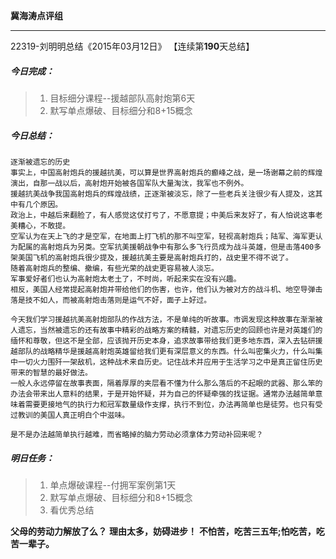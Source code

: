 **冀海涛点评组**

------

22319-刘明明总结《2015年03月12日》
【连续第**190**天总结】

##### __今日完成：__
>1. 目标细分课程--援越部队高射炮第6天
>2. 默写单点爆破、目标细分和8+15概念

##### __今日总结：__
	逐渐被遗忘的历史 
	事实上，中国高射炮兵的援越抗美，可以算是世界高射炮兵的癫峰之战，是一场谢幕之前的辉煌演出，自那一战以后，高射炮开始被各国军队大量淘汰，我军也不例外。 	
	援越抗美战争我国高射炮兵的辉煌战绩，正逐渐被淡忘，除了一些老兵关注很少有人提及，这其中有几个原因。 
	政治上，中越后来翻脸了，有人感觉这仗打亏了，不愿意提；中美后来友好了，有人怕说这事老美糟心，不敢提。 
	空军认为在天上飞的才是空军，在地面上打飞机的那不叫空军，轻视高射炮兵；陆军、海军更认为配属的高射炮兵为另类。空军抗美援朝战争中有那么多飞行员成为战斗英雄，但是击落400多架美国飞机的高射炮兵很少提及，援越抗美主要是高射炮兵打的，战史里不得不说了。 
	随着高射炮兵的整编、撤编，有些光荣的战史更容易被人淡忘。 
	军事爱好者们也认为高射炮太老土了，不时尚，听起来实在没有兴趣。 
	相反，美国人经常提起高射炮并带给他们的伤害，也许，他们认为被对方的战斗机、地空导弹击落是技不如人，而被高射炮击落则是运气不好，面子上好过。 
	
	今天我们学习援越抗美高射炮部队的作战方法，不是单纯的听故事。市调发现这种故事在渐渐被人遗忘，当然被遗忘的还有故事中精彩的战略方案的精髓，对遗忘历史的回顾也许是对英雄们的缅怀和尊敬，但这不是全部，应该抛开历史本身，追求故事带给我们更多地东西，深入去钻研援越部队的战略精华是援越高射炮英雄留给我们更有深层意义的东西。什么叫密集火力，什么叫集中一切火力围歼一架敌机，这种战术来自历史。记住战术并应用于生活学习之中是真正留住历史带来的智慧的最好做法。
	一般人永远停留在故事表面，隔着厚厚的夹层看不懂为什么那么落后的不起眼的武器、那么笨的办法会带来出人意料的结果，于是开始怀疑，并为自己的怀疑牵强的找证据。通常办法越简单意味着需要更接地气的执行力和冠军数量级作支撑，执行不到位，办法再简单也是徒劳。也只有受过教训的美国人真正明白个中滋味。

	是不是办法越简单执行越难，而省略掉的脑力劳动必须拿体力劳动补回来呢？
	
##### __明日任务：__
>1. 单点爆破课程--付拥军案例第1天
>2. 默写单点爆破、目标细分和8+15概念
>3. 看优秀总结

**父母的劳动力解放了么？**
**理由太多，妨碍进步！**
**不怕苦，吃苦三五年;怕吃苦，吃苦一辈子。**